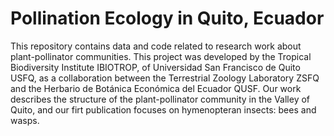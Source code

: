 # Pollination Ecology in Quito, Ecuador
This repository contains data and code related to research work about plant-pollinator communities. This project was developed by the Tropical Biodiversity Institute IBIOTROP, of Universidad San Francisco de Quito USFQ, as a collaboration between the Terrestrial Zoology Laboratory ZSFQ and the Herbario de Botánica Económica del Ecuador QUSF.
Our work describes the structure of the plant-pollinator community in the Valley of Quito, and our firt publication focuses on hymenopteran insects: bees and wasps.
